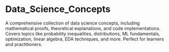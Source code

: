 # Data_Science_Concepts
A comprehensive collection of data science concepts, including mathematical proofs, theoretical explanations, and code implementations. Covers topics like probability inequalities, distributions, ML fundamentals, optimization, linear algebra, EDA techniques, and more. Perfect for learners and practitioners.
